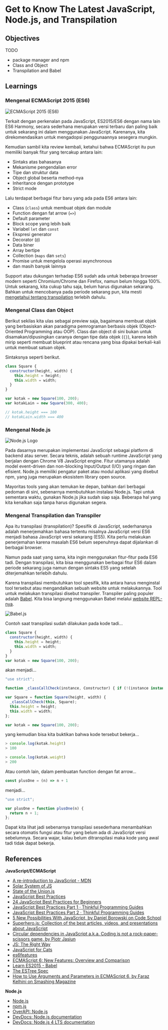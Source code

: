# Get to Know The Latest JavaScript, Node.js, and Transpilation

## Objectives

TODO

- package manager and npm
- Class and Object
- Transpilation and Babel

## Learnings

### Mengenal ECMAScript 2015 (ES6)

![ECMAScript 2015 (ES6)](assets/es6-logo.png)

Terkait dengan perkenalan pada JavaScript, ES2015/ES6 dengan nama lain ES6 Harmony, secara sederhana merupakan versi terbaru dan paling baik untuk sekarang ini dalam menggunakan JavaScript. Karenanya, kita direkomendasikan untuk mengadopsi penggunaannya sesegera mungkin.

Kemudian sambil kita review kembali, ketahui bahwa ECMAScript itu pun memiliki banyak fitur yang tercakup antara lain:

- Sintaks atas bahasanya
- Mekanisme pengendalian error
- Tipe dan struktur data
- Object global beserta method-nya
- Inheritance dengan prototype
- Strict mode

Lalu terdapat berbagai fitur baru yang ada pada ES6 antara lain:

- Class (`class`) untuk membuat objek dan module
- Function dengan fat arrow (`=>`)
- Default parameter
- Block scope yang lebih baik
- Variabel `let` dan `const`
- Ekspresi generator
- Decorator (`@`)
- Data biner
- Array bertipe
- Collection (`maps` dan `sets`)
- Promise untuk mengelola operasi asynchronous
- dan masih banyak lainnya

Support atau dukungan terhadap ES6 sudah ada untuk beberapa browser modern seperti Chromium/Chrome dan Firefox, namun belum hingga 100%. Untuk sekarang, kita cukup tahu saja, belum harus digunakan sekarang. Bahkan untuk mencobanya pada periode sekarang pun, kita mesti [mengetahui tentang transpilation](#transpilation-dan-transpiler) terlebih dahulu.

### Mengenal Class dan Object

Berikut sekilas kita ulas sebagai preview saja, bagaimana membuat objek yang berbasiskan akan paradigma pemrograman berbasis objek (Object-Oriented Programming atau OOP). Class dan object di sini bukan untuk disamakan/dipusingkan caranya dengan tipe data objek (`{}`), karena lebih mirip seperti membuat blueprint atau rencana yang bisa dipakai berkali-kali untuk membuat satuan objek.

Sintaksnya seperti berikut.

```javascript
class Square {
  constructor(height, width) {
    this.height = height;
    this.width = width;
  }
}

var kotak = new Square(100, 200);
var kotakLain = new Square(300, 400);

// kotak.height === 100
// kotakLain.width === 400
```

### Mengenal Node.js

![Node.js Logo](assets/nodejs-logo.png)

Pada dasarnya merupakan implementasi JavaScript sebagai platform di backend atau server. Secara teknis, adalah sebuah runtime JavaScript yang berjalan dengan Chrome V8 JavaScript engine. Fitur utamanya adalah model event-driven dan non-blocking Input/Output (I/O) yang ringan dan efisient. Node.js memiliki pengatur paket atau modul aplikasi yang disebut npm, yang juga merupakan ekosistem library open source.

Mayoritas tools yang akan temukan ke depan, bahkan dari berbagai pedoman di sini, sebenarnya membutuhkan instalasi Node.js. Tapi untuk sementara waktu, gunakan Node.js jika sudah siap saja. Beberapa hal yang kita kenalkan saja tanpa harus digunakan segera.

### Mengenal Transpilation dan Transpiler

Apa itu transpilasi (transpilation)? Spesifik di JavaScript, sederhananya adalah menerjemahkan bahasa tertentu misalnya JavaScript versi ES6 menjadi bahasa JavaScript versi sekarang (ES5). Kita perlu melakukan penerjemahan karena masalah ES6 belum sepenuhnya dapat dijalankan di berbagai browser.

Namun pada saat yang sama, kita ingin menggunakan fitur-fitur pada ES6 tadi. Dengan transpilasi, kita bisa menggunakan berbagai fitur ES6 dalam periode sekarang juga namun dengan sintaks ES5 yang setelah diterjemahkan terlebih dahulu.

Karena transpilasi membutuhkan tool spesifik, kita antara harus menginstal tool tersebut atau mengandalkan sebuah website untuk melakukannya. Tool untuk melakukan transpilasi disebut transpiler. Transpiler paling populer adalah [Babel](http://babeljs.io). Kita bisa langsung menggunakan Babel melalui [website REPL-nya](http://babeljs.io/repl).

![Babel.js](assets/babel-logo.png)

Contoh saat transpilasi sudah dilakukan pada kode tadi...

```javascript
class Square {
  constructor(height, width) {
    this.height = height;
    this.width = width;
  }
}
var kotak = new Square(100, 200);
```

akan menjadi...

```javascript
"use strict";

function _classCallCheck(instance, Constructor) { if (!(instance instanceof Constructor)) { throw new TypeError("Cannot call a class as a function"); } }

var Square = function Square(height, width) {
  _classCallCheck(this, Square);
  this.height = height;
  this.width = width;
};

var kotak = new Square(100, 200);
```

yang kemudian bisa kita buktikan bahwa kode tersebut bekerja...

```javascript
> console.log(kotak.height)
> 100

> console.log(kotak.weight)
> 200
```

Atau contoh lain, dalam pembuatan function dengan fat arrow...

```javascript
const plusOne = (n) => n + 1
```

menjadi...

```javascript
"use strict";

var plusOne = function plusOne(n) {
  return n + 1;
};
```

Dapat kita lihat jadi sebenarnya transpilasi sesederhana menambahkan secara otomatis fungsi atau fitur yang belum ada di JavaScript versi sebelumnya. Secara wajar, kalau belum ditranspilasi maka kode yang awal tadi tidak dapat bekerja.

## References

**JavaScript/ECMAScript**

- [A re-introduction to JavaScript - MDN](https://developer.mozilla.org/en-US/docs/Web/JavaScript/A_re-introduction_to_JavaScript)
- [Solar System of JS](https://shaunlebron.github.io/solar-system-of-js)
- [State of the Union.js](https://medium.com/@matthiasak/state-of-the-union-js-d664bdbffd14)
- [JavaScript Best Practices](http://www.w3schools.com/js/js_best_practices.asp)
- [24 JavaScript Best Practices for Beginners](http://code.tutsplus.com/tutorials/24-javascript-best-practices-for-beginners--net-5399)
- [JavaScript Best Practices Part 1 · Thinkful Programming Guides](https://www.thinkful.com/learn/javascript-best-practices-1)
- [JavaScript Best Practices Part 2 · Thinkful Programming Guides](https://www.thinkful.com/learn/javascript-best-practices-2)
- [5 New Possibilities With JavaScript, by Daniel Borowski on Code School](https://www.codeschool.com/blog/2016/02/01/5-new-possibilities-javascript)
- [Superhero.js: Collection of the best articles, videos, and presentations about JavaScript](http://superherojs.com)
- [Circular dependencies in JavaScript a.k.a. Coding is not a rock-paper-scissors game, by Piotr Jasiun](https://medium.com/content-uneditable/circular-dependencies-in-javascript-a-k-a-coding-is-not-a-rock-paper-scissors-game-9c2a9eccd4bc)
- [JS: The Right Way](http://jstherightway.org)
- [JavaScript for Cats](http://jsforcats.com)
- [es6features](https://git.io/es6features)
- [ECMAScript 6: New Features: Overview and Comparison](http://es6-features.org)
- [Learn ES2015 - Babel](http://babeljs.io/docs/learn-es2015)
- [The ESTree Spec](https://github.com/estree/estree)
- [How to Use Arguments and Parameters in ECMAScript 6, by Faraz Kelhini on Smashing Magazine](https://www.smashingmagazine.com/2016/07/how-to-use-arguments-and-parameters-in-ecmascript-6)

**Node.js**

- [Node.js](https://nodejs.org)
- [npm.js](https://npmjs.com)
- [OverAPI: Node.js](http://overapi.com/nodejs)
- [DevDocs: Node.js documentation](http://devdocs.io/node)
- [DevDocs: Node.js 4 LTS documentation](http://devdocs.io/node~4_lts)
